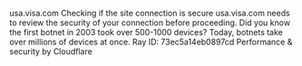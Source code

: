 usa.visa.com
Checking if the site connection is secure
usa.visa.com needs to review the security of your connection before proceeding.
Did you know the first botnet in 2003 took over 500-1000 devices? Today, botnets take over millions of devices at once.
Ray ID: 73ec5a14eb0897cd
Performance & security by Cloudflare